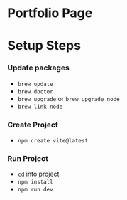 # Portfolio Page

# Setup Steps

### Update packages

- `brew update`
- `brew doctor`
- `brew upgrade` or `brew upgrade node`
- `brew link node`

### Create Project

- `npm create vite@latest`

### Run Project

- `cd` into project
- `npm install`
- `npm run dev`
